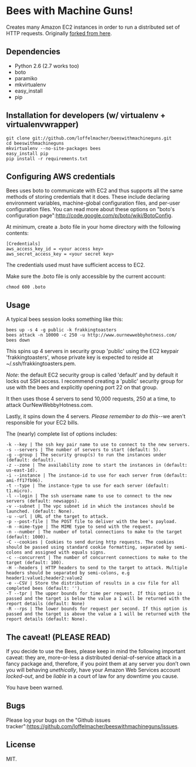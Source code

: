 # Bees with Machine Guns!

Creates many Amazon EC2 instances in order to run a distributed set of HTTP requests. Originally [forked from here](https://github.com/newsapps/beeswithmachineguns).


## Dependencies

* Python 2.6 (2.7 works too)
* boto
* paramiko
* mkvirtualenv
* easy_install
* pip

## Installation for developers (w/ virtualenv + virtualenvwrapper)

```
git clone git://github.com/loffelmacher/beeswithmachineguns.git
cd beeswithmachineguns
mkvirtualenv --no-site-packages bees
easy_install pip
pip install -r requirements.txt
```

## Configuring AWS credentials

Bees uses boto to communicate with EC2 and thus supports all the same methods of storing credentials that it does.  These include declaring environment variables, machine-global configuration files, and per-user configuration files. You can read more about these options on "boto's configuration page":http://code.google.com/p/boto/wiki/BotoConfig.

At minimum, create a .boto file in your home directory with the following contents:

```
[Credentials]
aws_access_key_id = <your access key>
aws_secret_access_key = <your secret key>
```

The credentials used must have sufficient access to EC2.

Make sure the .boto file is only accessible by the current account:

```
chmod 600 .boto
```

## Usage

A typical bees session looks something like this:

```
bees up -s 4 -g public -k frakkingtoasters
bees attack -n 10000 -c 250 -u http://www.ournewwebbyhotness.com/
bees down
```

This spins up 4 servers in security group 'public' using the EC2 keypair 'frakkingtoasters', whose private key is expected to reside at ~/.ssh/frakkingtoasters.pem.

*Note*: the default EC2 security group is called 'default' and by default it locks out SSH access. I recommend creating a 'public' security group for use with the bees and explicitly opening port 22 on that group.

It then uses those 4 servers to send 10,000 requests, 250 at a time, to attack OurNewWebbyHotness.com.

Lastly, it spins down the 4 servers.  *Please remember to do this*--we aren't responsible for your EC2 bills.

The (nearly) complete list of options includes:

```
-k --key | The ssh key pair name to use to connect to the new servers.
-s --servers | The number of servers to start (default: 5).
-g --group | The security group(s) to run the instances under (default: default).
-z --zone | The availability zone to start the instances in (default: us-east-1d).
-i --instance | The instance-id to use for each server from (default: ami-ff17fb96).
-t --type | The instance-type to use for each server (default: t1.micro).
-l --login | The ssh username name to use to connect to the new servers (default: newsapps).
-v --subnet | The vpc subnet id in which the instances should be launched. (default: None).
-u --url | URL of the target to attack.
-p --post-file | The POST file to deliver with the bee's payload.
-m --mime-type | The MIME type to send with the request.
-n --number | The number of total connections to make to the target (default: 1000).
-C --cookies | Cookies to send during http requests. The cookies should be passed using standard cookie formatting, separated by semi-colons and assigned with equals signs.
-c --concurrent | The number of concurrent connections to make to the target (default: 100).
-H --headers | HTTP headers to send to the target to attack. Multiple headers should be separated by semi-colons, e.g header1:value1;header2:value2
-e --CSV | Store the distribution of results in a csv file for all completed bees (default: '').
-T --tpr | The upper bounds for time per request. If this option is passed and the target is below the value a 1 will be returned with the report details (default: None)
-R --rps | The lower bounds for request per second. If this option is passed and the target is above the value a 1 will be returned with the report details (default: None).
```

## The caveat! (PLEASE READ)

If you decide to use the Bees, please keep in mind the following important caveat: they are, more-or-less a distributed denial-of-service attack in a fancy package and, therefore, if you point them at any server you don’t own you will behaving *unethically*, have your Amazon Web Services account *locked-out*, and be *liable* in a court of law for any downtime you cause.

You have been warned.

## Bugs

Please log your bugs on the "Github issues tracker":https://github.com/loffelmacher/beeswithmachineguns/issues.

## License

MIT.
